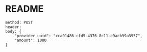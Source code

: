 # README

```name: balance refill
method: POST
header: 
body: {
    "provider_uuid": "cca91486-cfd5-4376-8c11-e9acb99a3957",
    "amount": 1000
}
```
